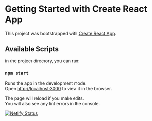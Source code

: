 # Getting Started with Create React App

This project was bootstrapped with [Create React App](https://github.com/facebook/create-react-app).

## Available Scripts

In the project directory, you can run:

### `npm start`

Runs the app in the development mode.\
Open [http://localhost:3000](http://localhost:3000) to view it in the browser.

The page will reload if you make edits.\
You will also see any lint errors in the console.

[![Netlify Status](https://api.netlify.com/api/v1/badges/290d391f-76cb-4959-8b99-b72ca525acd2/deploy-status)](https://app.netlify.com/sites/epic-fermi-3e7bfb/deploys)

